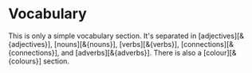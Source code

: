 # <x-trans>Vocabulary</x-trans>

<x-trans>This is only a simple vocabulary section.</x-trans>
<x-trans>It's separated in [adjectives][&{adjectives}], [nouns][&{nouns}], [verbs][&{verbs}], [connections][&{connections}], and [adverbs][&{adverbs}].</x-trans>
<x-trans>There is also a [colour][&{colours}] section.</x-trans>

[adjectives]: ./adjectives.md
[nouns]: ./nouns.md
[verbs]: ./verbs.md
[connections]: ./connections.md
[adverbs]: ./adverbs.md
[colours]: ./colours.md
